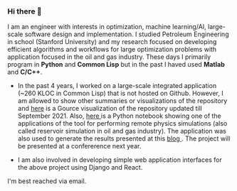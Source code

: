 ### Hi there 👋

I am an engineer with interests in optimization, machine learning/AI, large-scale software design and implementation. I studied Petroleum Engineering in school (Stanford University) and my research focused on developing efficient algorithms and workflows for large optimization problems with application focused in the oil and gas industry. These days I primarily program in **Python** and **Common Lisp** but in the past I haved used **Matlab** and **C/C++**.

- In the past 4 years, I worked on a large-scale integrated application (~260 KLOC in Common Lisp) that is not hosted on Github. However, I am allowed to show other summaries or visualizations of the repository and <a href="https://youtu.be/9MBzpy3MYfs">here</a> is a Gource visualization of the repository updated till September 2021. Also, <a href="https://github.com/jeosol/aiml/blob/main/remote_simulation_analysis.ipynb"> here </a> is a Python notebook showing one of the applications of the tool for performing remote physics simulations (also called reservoir simulation in oil and gas industry). The application was also used to generate the results presented at this <a href="http://onwunalu.com/petroleum/"> blog </a>. The project will be presented at a confererence next year.

- I am also involved in developing simple web application interfaces for the above project using Django and React. 

I'm best reached via email. 

<!--
**jeosol/jeosol** is a ✨ _special_ ✨ repository because its `README.md` (this file) appears on your GitHub profile.

Here are some ideas to get you started:

- 🔭 I’m currently working on ...
- 🌱 I’m currently learning ...
- 👯 I’m looking to collaborate on ...
- 🤔 I’m looking for help with ...
- 💬 Ask me about ...
- 📫 How to reach me: ...
- 😄 Pronouns: ...
- ⚡ Fun fact: ...
-->

